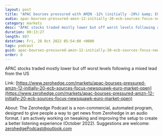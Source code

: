 ```yaml
---
layout: post
title: "APAC bourses pressured with AMZN -12% (initially -20%) &amp; ECB sources in focus - Newsquawk Euro Market Open"
audio: apac-bourses-pressured-amzn-12-initially-20-ecb-sources-focus-newsquawk-euro-market-open-0
category: markets
desc: "APAC stocks traded mostly lower but off worst levels following a mixed lead from the US"
duration: 00:13:27
length: 807
datetime: Fri, 28 Oct 2022 05:54:00 +0000
tags: podcast
guid: apac-bourses-pressured-amzn-12-initially-20-ecb-sources-focus-newsquawk-euro-market-open-0
order: 0
---
```

APAC stocks traded mostly lower but off worst levels following a mixed lead from the US

Link: [https://www.zerohedge.com/markets/apac-bourses-pressured-amzn-12-initially-20-ecb-sources-focus-newsquawk-euro-market-open](https://www.zerohedge.com/markets/apac-bourses-pressured-amzn-12-initially-20-ecb-sources-focus-newsquawk-euro-market-open)

About: The Zerohedge Podcast is a non-commercial, automated program, designed to give people a way to get news from Zerohedge in an audio format.  I am actively working on tweaking and improving the setup to create a better listening experience (October 2022).  Suggestions are welcome: [zerohedgePodcast@outlook.com](mailto:zerohedgePodcast@outlook.com)